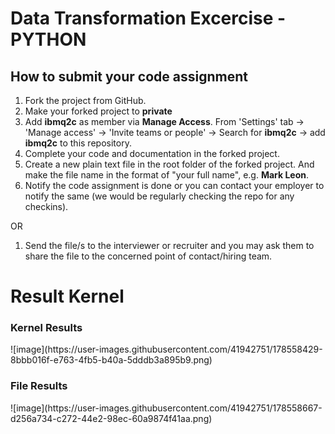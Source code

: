 # Data Transformation Excercise - PYTHON

## How to submit your code assignment

1. Fork the project from GitHub.
2. Make your forked project to **private** 
3. Add **ibmq2c** as member via **Manage Access**. From 'Settings' tab -> 'Manage access' -> 'Invite teams or people' -> Search for **ibmq2c** -> add  **ibmq2c** to this repository.
4. Complete your code and documentation in the forked project.
5. Create a new plain text file in the root folder of the forked project. And make the file name in the format of "your full name", e.g. **Mark Leon**.
6. Notify the code assignment is done or you can contact your employer to notify the same (we would be regularly checking the repo for any checkins).

OR

1. Send the file/s to the interviewer or recruiter and you may ask them to share the file to the concerned point of contact/hiring team. 


<h1>Result Kernel</h1>
<h3>Kernel Results</h3>
![image](https://user-images.githubusercontent.com/41942751/178558429-8bbb016f-e763-4fb5-b40a-5dddb3a895b9.png)
<h3>File Results</h3>
![image](https://user-images.githubusercontent.com/41942751/178558667-d256a734-c272-44e2-98ec-60a9874f41aa.png)


